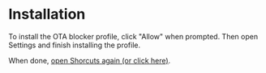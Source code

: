​
# Installation

To install the OTA blocker profile, click "Allow" when prompted. Then open Settings and finish installing the profile.

When done, [open Shorcuts again (or click here)](shortcuts://).
